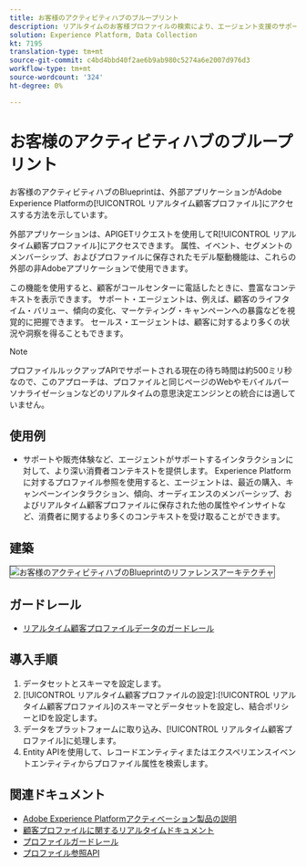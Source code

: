 ```yaml
---
title: お客様のアクティビティハブのブループリント
description: リアルタイムのお客様プロファイルの検索により、エージェント支援のサポートと販売に関するコンテキストが提供されます。
solution: Experience Platform, Data Collection
kt: 7195
translation-type: tm+mt
source-git-commit: c4bd4bbd40f2ae6b9ab980c5274a6e2007d976d3
workflow-type: tm+mt
source-wordcount: '324'
ht-degree: 0%

---
```



# お客様のアクティビティハブのブループリント

お客様のアクティビティハブのBlueprintは、外部アプリケーションがAdobe Experience Platformの[!UICONTROL リアルタイム顧客プロファイル]にアクセスする方法を示しています。

外部アプリケーションは、APIGETリクエストを使用してR[!UICONTROL リアルタイム顧客プロファイル]にアクセスできます。 属性、イベント、セグメントのメンバーシップ、およびプロファイルに保存されたモデル駆動機能は、これらの外部の非Adobeアプリケーションで使用できます。

この機能を使用すると、顧客がコールセンターに電話したときに、豊富なコンテキストを表示できます。 サポート・エージェントは、例えば、顧客のライフタイム・バリュー、傾向の変化、マーケティング・キャンペーンへの暴露などを視覚的に把握できます。 セールス・エージェントは、顧客に対するより多くの状況や洞察を得ることもできます。

>[!NOTE]
>
>プロファイルルックアップAPIでサポートされる現在の待ち時間は約500ミリ秒なので、このアプローチは、プロファイルと同じページのWebやモバイルパーソナライゼーションなどのリアルタイムの意思決定エンジンとの統合には適していません。

## 使用例

* サポートや販売体験など、エージェントがサポートするインタラクションに対して、より深い消費者コンテキストを提供します。 Experience Platformに対するプロファイル参照を使用すると、エージェントは、最近の購入、キャンペーンインタラクション、傾向、オーディエンスのメンバーシップ、およびリアルタイム顧客プロファイルに保存された他の属性やインサイトなど、消費者に関するより多くのコンテキストを受け取ることができます。

## 建築

<img src="assets/cah.svg" alt="お客様のアクティビティハブのBlueprintのリファレンスアーキテクチャ" style="border:1px solid #4a4a4a" />

## ガードレール

* [リアルタイム顧客プロファイルデータのガードレール](https://experienceleague.adobe.com/docs/experience-platform/profile/guardrails.html)

## 導入手順

1. データセットとスキーマを設定します。
1. [!UICONTROL リアルタイム顧客プロファイルの設定]:[!UICONTROL リアルタイム顧客プロファイル]のスキーマとデータセットを設定し、結合ポリシーとIDを設定します。
1. データをプラットフォームに取り込み、[!UICONTROL リアルタイム顧客プロファイル]に処理します。
1. Entity APIを使用して、レコードエンティティまたはエクスペリエンスイベントエンティティからプロファイル属性を検索します。

## 関連ドキュメント

* [Adobe Experience Platformアクティベーション製品の説明](https://helpx.adobe.com/legal/product-descriptions/adobe-experience-platform0.html)
* [顧客プロファイルに関するリアルタイムドキュメント](https://experienceleague.adobe.com/docs/experience-platform/profile/home.html?lang=en)
* [プロファイルガードレール](https://experienceleague.adobe.com/docs/experience-platform/profile/guardrails.html)
* [プロファイル参照API](https://www.adobe.io/apis/experienceplatform/home/api-reference.html)
